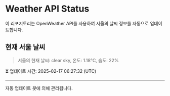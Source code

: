 
# Weather API Status

이 리포지토리는 OpenWeather API를 사용하여 서울의 날씨 정보를 자동으로 업데이트합니다.

## 현재 서울 날씨
> 서울의 현재 날씨: clear sky, 온도: 1.18°C, 습도: 22%

⏳ 업데이트 시간: 2025-02-17 06:27:32 (UTC)

---
자동 업데이트 봇에 의해 관리됩니다.
